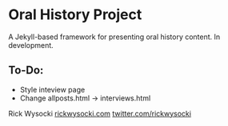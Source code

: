 # Oral History Project

A Jekyll-based framework for presenting oral history content. In development.

## To-Do:
- Style inteview page
- Change allposts.html -> interviews.html

Rick Wysocki
[rickwysocki.com](website)
[twitter.com/rickwysocki](twitter)
